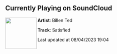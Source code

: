 ## Currently Playing on SoundCloud

[<img align="left" width="100" src="https://i1.sndcdn.com/artworks-5A2tRDjhYM6w-0-t500x500.jpg">](https://soundcloud.com/billented-music/satisfied)

**Artist**: Billen Ted 

**Track**: Satisfied

Last updated at 08/04/2023 19:04
